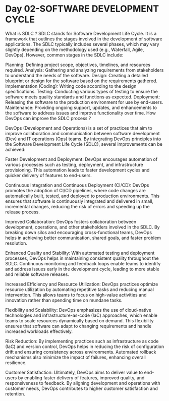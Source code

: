 # Day 02-SOFTWARE DEVELOPMENT CYCLE
What is SDLC ? SDLC stands for Software Development Life Cycle. It is a framework that outlines the stages involved in the development of software applications. The SDLC typically includes several phases, which may vary slightly depending on the methodology used (e.g., Waterfall, Agile, DevOps). However, common stages in the SDLC include:

Planning: Defining project scope, objectives, timelines, and resources required.
Analysis: Gathering and analyzing requirements from stakeholders to understand the needs of the software.
Design: Creating a detailed blueprint or design for the software based on the requirements gathered.
Implementation (Coding): Writing code according to the design specifications.
Testing: Conducting various types of testing to ensure the software meets quality standards and functions as expected.
Deployment: Releasing the software to the production environment for use by end-users.
Maintenance: Providing ongoing support, updates, and enhancements to the software to address issues and improve functionality over time.
How DevOps can improve the SDLC process ?

DevOps (Development and Operations) is a set of practices that aim to improve collaboration and communication between software development (Dev) and IT operations (Ops) teams. By integrating DevOps principles into the Software Development Life Cycle (SDLC), several improvements can be achieved:

Faster Development and Deployment: DevOps encourages automation of various processes such as testing, deployment, and infrastructure provisioning. This automation leads to faster development cycles and quicker delivery of features to end-users.

Continuous Integration and Continuous Deployment (CI/CD): DevOps promotes the adoption of CI/CD pipelines, where code changes are automatically built, tested, and deployed to production environments. This ensures that software is continuously integrated and delivered in small, incremental changes, reducing the risk of errors and speeding up the release process.

Improved Collaboration: DevOps fosters collaboration between development, operations, and other stakeholders involved in the SDLC. By breaking down silos and encouraging cross-functional teams, DevOps helps in achieving better communication, shared goals, and faster problem resolution.

Enhanced Quality and Stability: With automated testing and deployment processes, DevOps helps in maintaining consistent quality throughout the SDLC. Continuous monitoring and feedback loops enable teams to identify and address issues early in the development cycle, leading to more stable and reliable software releases.

Increased Efficiency and Resource Utilization: DevOps practices optimize resource utilization by automating repetitive tasks and reducing manual intervention. This allows teams to focus on high-value activities and innovation rather than spending time on mundane tasks.

Flexibility and Scalability: DevOps emphasizes the use of cloud-native technologies and infrastructure-as-code (IaC) approaches, which enable teams to scale resources dynamically based on demand. This flexibility ensures that software can adapt to changing requirements and handle increased workloads effectively.

Risk Reduction: By implementing practices such as infrastructure as code (IaC) and version control, DevOps helps in reducing the risk of configuration drift and ensuring consistency across environments. Automated rollback mechanisms also minimize the impact of failures, enhancing overall resilience.

Customer Satisfaction: Ultimately, DevOps aims to deliver value to end-users by enabling faster delivery of features, improved quality, and responsiveness to feedback. By aligning development and operations with customer needs, DevOps contributes to higher customer satisfaction and retention.
